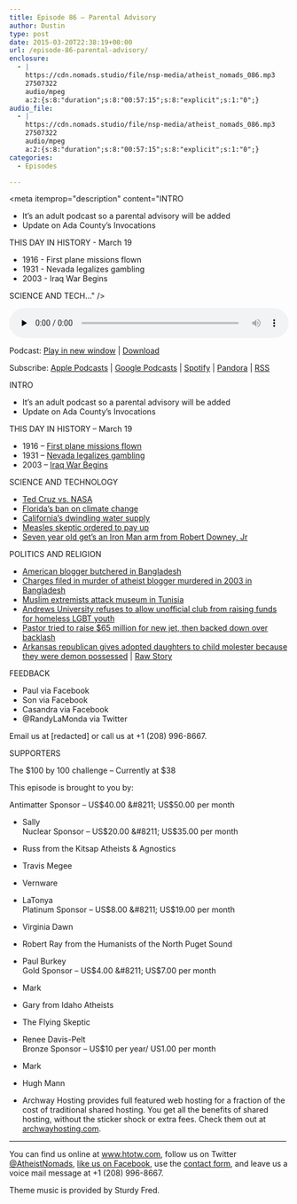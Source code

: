 ```yaml
---
title: Episode 86 – Parental Advisory
author: Dustin
type: post
date: 2015-03-20T22:38:19+00:00
url: /episode-86-parental-advisory/
enclosure:
  - |
    https://cdn.nomads.studio/file/nsp-media/atheist_nomads_086.mp3
    27507322
    audio/mpeg
    a:2:{s:8:"duration";s:8:"00:57:15";s:8:"explicit";s:1:"0";}
audio_file:
  - |
    https://cdn.nomads.studio/file/nsp-media/atheist_nomads_086.mp3
    27507322
    audio/mpeg
    a:2:{s:8:"duration";s:8:"00:57:15";s:8:"explicit";s:1:"0";}
categories:
  - Episodes

---
```

<div itemscope itemtype="http://schema.org/AudioObject">
  <meta itemprop="name" content="Episode 86 &#8211; Parental Advisory" />
  
  <meta itemprop="uploadDate" content="2015-03-20T16:38:19-06:00" />
  
  <meta itemprop="encodingFormat" content="audio/mpeg" />
  
  <meta itemprop="duration" content="PT57M15S" />
  
  <meta itemprop="description" content="INTRO
* It’s an adult podcast so a parental advisory will be added
* Update on Ada County’s Invocations

THIS DAY IN HISTORY - March 19

* 1916 - First plane missions flown
* 1931 - Nevada legalizes gambling
* 2003 - Iraq War Begins

SCIENCE AND TECH..." />
  
  <meta itemprop="contentUrl" content="https://dts.podtrac.com/redirect.mp3/cdn.nomads.studio/file/nsp-media/atheist_nomads_086.mp3" />
  
  <meta itemprop="contentSize" content="26.2" />
  </p> 
  
  <div class="powerpress_player" id="powerpress_player_8341">
    <audio class="wp-audio-shortcode" id="audio-5152-85" preload="none" style="width: 100%;" controls="controls"><source type="audio/mpeg" src="https://dts.podtrac.com/redirect.mp3/cdn.nomads.studio/file/nsp-media/atheist_nomads_086.mp3?_=85" /><a href="https://dts.podtrac.com/redirect.mp3/cdn.nomads.studio/file/nsp-media/atheist_nomads_086.mp3">https://dts.podtrac.com/redirect.mp3/cdn.nomads.studio/file/nsp-media/atheist_nomads_086.mp3</a></audio>
  </div>
</div>

<p class="powerpress_links powerpress_links_mp3">
  Podcast: <a href="https://dts.podtrac.com/redirect.mp3/cdn.nomads.studio/file/nsp-media/atheist_nomads_086.mp3" class="powerpress_link_pinw" target="_blank" title="Play in new window" onclick="return powerpress_pinw('https://htotw.com/?powerpress_pinw=5152-podcast');" rel="nofollow">Play in new window</a> | <a href="https://dts.podtrac.com/redirect.mp3/cdn.nomads.studio/file/nsp-media/atheist_nomads_086.mp3" class="powerpress_link_d" title="Download" rel="nofollow" download="atheist_nomads_086.mp3">Download</a>
</p>

<p class="powerpress_links powerpress_subscribe_links">
  Subscribe: <a href="https://podcasts.apple.com/us/podcast/humanists-take-on-the-world/id530050098?mt=2&ls=1" class="powerpress_link_subscribe powerpress_link_subscribe_itunes" target="_blank" title="Subscribe on Apple Podcasts" rel="nofollow">Apple Podcasts</a> | <a href="https://www.google.com/podcasts?feed=aHR0cDovL2F0aGVpc3Rub21hZHMubGlic3luLmNvbS9yc3M%3D" class="powerpress_link_subscribe powerpress_link_subscribe_googleplay" target="_blank" title="Subscribe on Google Podcasts" rel="nofollow">Google Podcasts</a> | <a href="https://open.spotify.com/show/3LzK2xZGike6Tc1GEMtMbr?si=LieN9SNuTpq96smuaUsH8A" class="powerpress_link_subscribe powerpress_link_subscribe_spotify" target="_blank" title="Subscribe on Spotify" rel="nofollow">Spotify</a> | <a href="https://www.pandora.com/podcast/atheist-nomads/PC:10122?corr=62071012&part=ug" class="powerpress_link_subscribe powerpress_link_subscribe_pandora" target="_blank" title="Subscribe on Pandora" rel="nofollow">Pandora</a> | <a href="https://htotw.com/feed/podcast/" class="powerpress_link_subscribe powerpress_link_subscribe_rss" target="_blank" title="Subscribe via RSS" rel="nofollow">RSS</a>
</p>

INTRO  
* It’s an adult podcast so a parental advisory will be added  
* Update on Ada County’s Invocations

THIS DAY IN HISTORY &#8211; March 19

* 1916 &#8211; <a href="http://www.history.com/this-day-in-history/first-u-s-air-combat-mission-begins" target="_blank" rel="noopener">First plane missions flown</a>  
* 1931 &#8211; <a href="http://www.history.com/this-day-in-history/nevada-legalizes-gambling" target="_blank" rel="noopener">Nevada legalizes gambling</a>  
* 2003 &#8211; <a href="http://www.history.com/this-day-in-history/war-in-iraq-begins" target="_blank" rel="noopener">Iraq War Begins</a>

SCIENCE AND TECHNOLOGY

* <a href="http://mashable.com/2015/03/12/ted-cruz-nasa-earth-science-attack/" target="_blank" rel="noopener">Ted Cruz vs. NASA</a>  
* <a href="http://www.miamiherald.com/news/state/florida/article12983720.html" target="_blank" rel="noopener">Florida’s ban on climate change</a>  
* <a href="http://www.rawstory.com/rs/2015/03/california-only-has-one-years-worth-of-water-left-nasa-scientist-warns/" target="_blank" rel="noopener">California’s dwindling water supply</a>  
* <a href="http://www.bbc.com/news/world-europe-31864218" target="_blank" rel="noopener">Measles skeptic ordered to pay up</a>  
* <a href="http://www.engadget.com/2015/03/13/3d-printed-iron-man-gauntlet-becomes-a-kids-awesome-bionic-arm/" target="_blank" rel="noopener">Seven year old get’s an Iron Man arm from Robert Downey, Jr</a>

POLITICS AND RELIGION

* <a href="http://www.cnn.com/2015/02/28/asia/bangladeshi-american-blogger-dead/" target="_blank" rel="noopener">American blogger butchered in Bangladesh</a>  
* <a href="http://www.dw.de/eight-accused-of-2013-murder-of-atheist-blogger-in-bangladesh/a-18322552" target="_blank" rel="noopener">Charges filed in murder of atheist blogger murdered in 2003 in Bangladesh</a>  
* <a href="http://www.msn.com/en-us/news/world/islamic-state-group-claims-tunisia-attack-that-killed-23/ar-BBiqmqN" target="_blank" rel="noopener">Muslim extremists attack museum in Tunisia</a>  
* <a href="http://www.queerty.com/christian-college-cancels-bake-sale-for-gay-youth-students-raise-10000-anyway-20150313" target="_blank" rel="noopener">Andrews University refuses to allow unofficial club from raising funds for homeless LGBT youth</a>  
* <a href="http://www.rawstory.com/rs/2015/03/prosperity-gospel-pastor-pulls-online-appeal-for-congregation-to-buy-him-a-new-65-million-jet/" target="_blank" rel="noopener">Pastor tried to raise $65 million for new jet, then backed down over backlash</a>  
* <a href="http://www.arktimes.com/arkansas/casting-out-demons-why-justin-harris-got-rid-of-kids-he-applied-pressure-to-adopt/Content?oid=3725371" target="_blank" rel="noopener">Arkansas republican gives adopted daughters to child molester because they were demon possessed</a> | <a href="http://www.rawstory.com/rs/2015/03/arkansas-republican-gave-adopted-girls-to-rapist-because-they-were-possessed-by-demons-report/" target="_blank" rel="noopener">Raw Story</a>

FEEDBACK

* Paul via Facebook  
* Son via Facebook  
* Casandra via Facebook  
* @RandyLaMonda via Twitter

Email us at [redacted] or call us at +1 (208) 996-8667.

SUPPORTERS

The $100 by 100 challenge &#8211; Currently at $38

This episode is brought to you by:

Antimatter Sponsor &#8211; US$40.00 &#8211; US$50.00 per month  
* Sally  
Nuclear Sponsor &#8211; US$20.00 &#8211; US$35.00 per month  
* Russ from the Kitsap Atheists & Agnostics  
* Travis Megee  
* Vernware  
* LaTonya  
Platinum Sponsor &#8211; US$8.00 &#8211; US$19.00 per month  
* Virginia Dawn  
* Robert Ray from the Humanists of the North Puget Sound  
* Paul Burkey  
Gold Sponsor &#8211; US$4.00 &#8211; US$7.00 per month  
* Mark  
* Gary from Idaho Atheists  
* The Flying Skeptic  
* Renee Davis-Pelt  
Bronze Sponsor &#8211; US$10 per year/ US1.00 per month  
* Mark  
* Hugh Mann

* Archway Hosting provides full featured web hosting for a fraction of the cost of traditional shared hosting. You get all the benefits of shared hosting, without the sticker shock or extra fees. Check them out at <a href="http://archwayhosting.com/" target="_blank" rel="noopener">archwayhosting.com</a>.

<hr width="500" />

You can find us online at <a href="https://www.htotw.com/" target="_blank" rel="noopener">www.htotw.com</a>, follow us on Twitter <a href="https://htotw.com/twitter" target="_blank" rel="noopener">@AtheistNomads</a>, <a href="https://htotw.com/facebook" target="_blank" rel="noopener">like us on Facebook</a>, use the [contact form](https://htotw.com/contact), and leave us a voice mail message at +1 (208) 996-8667.

Theme music is provided by Sturdy Fred.